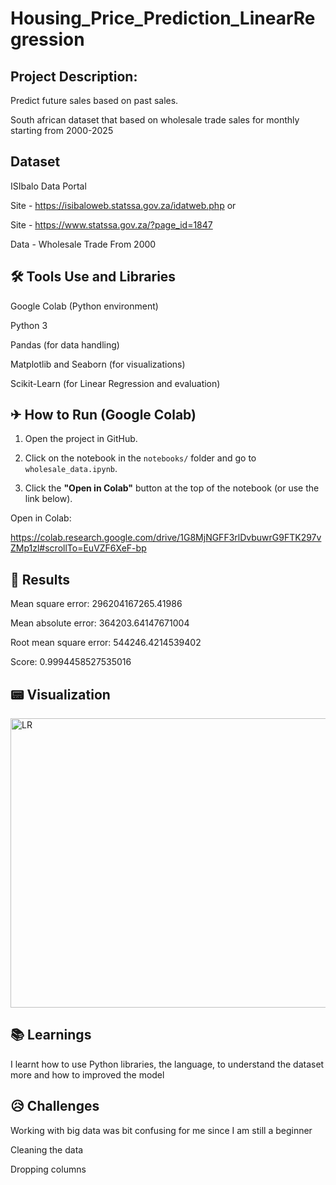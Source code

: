 # Housing_Price_Prediction_LinearRegression


## Project Description:
  
Predict future sales based on past sales.

South african dataset that based on wholesale trade sales for monthly starting from 2000-2025

## Dataset
  
 ISIbalo Data Portal

 
 Site - https://isibaloweb.statssa.gov.za/idatweb.php or

 
 Site - https://www.statssa.gov.za/?page_id=1847

 
 Data - Wholesale Trade From 2000

## 🛠 Tools Use and Libraries

Google Colab (Python environment)

Python 3

Pandas (for data handling)

Matplotlib and Seaborn (for visualizations)

Scikit-Learn (for Linear Regression and evaluation)

## ✈ How to Run (Google Colab)


1. Open the project in GitHub.
   
2. Click on the notebook in the `notebooks/` folder and go to `wholesale_data.ipynb`.
   
3. Click the **"Open in Colab"** button at the top of the notebook (or use the link below).

Open in Colab:


https://colab.research.google.com/drive/1G8MjNGFF3rlDvbuwrG9FTK297vZMp1zl#scrollTo=EuVZF6XeF-bp

  
## 🔎 Results


Mean square error: 296204167265.41986


Mean absolute error: 364203.64147671004


Root mean square error: 544246.4214539402


Score: 0.9994458527535016

## 📟 Visualization


<img width="560" height="463" alt="LR" src="https://github.com/user-attachments/assets/5bc160b8-6e77-4856-b2cb-b8ac3d044fbc" />


## 📚 Learnings


I learnt how to use Python libraries, the language, to understand the dataset more and how to improved the model

## 😥 Challenges


Working with big data was bit confusing for me since I am still a beginner

Cleaning the data

Dropping columns
